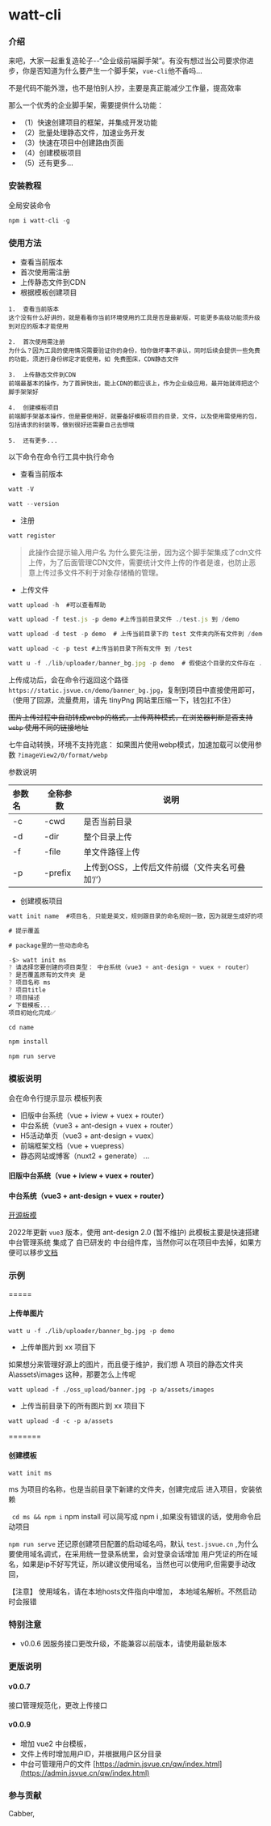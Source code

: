 # watt-cli

### 介绍
来吧，大家一起重复造轮子--“企业级前端脚手架”。有没有想过当公司要求你进步，你是否知道为什么要产生一个脚手架，`vue-cli`他不香吗...

不是代码不能外泄，也不是怕别人抄，主要是真正能减少工作量，提高效率

那么一个优秀的企业脚手架，需要提供什么功能：

- （1）快速创建项目的框架，并集成开发功能
- （2）批量处理静态文件，加速业务开发
- （3）快速在项目中创建路由页面
- （4）创建模板项目
- （5）还有更多...



### 安装教程

全局安装命令
```js
npm i watt-cli -g
```

### 使用方法

- 查看当前版本
- 首次使用需注册
- 上传静态文件到CDN
- 根据模板创建项目

```
1.  查看当前版本
这个没有什么好讲的，就是看看你当前环境使用的工具是否是最新版，可能更多高级功能须升级到对应的版本才能使用

2.  首次使用需注册
为什么？因为工具的使用情况需要验证你的身份，怕你做坏事不承认，同时后续会提供一些免费的功能，须进行身份绑定才能使用，如 免费图床，CDN静态文件

3.  上传静态文件到CDN
前端最基本的操作，为了首屏快出，能上CDN的都应该上，作为企业级应用，最开始就得把这个脚手架架好

4.  创建模板项目
前端脚手架基本操作，但是要使用好，就要备好模板项目的目录，文件，以及使用需使用的包，包括请求的封装等，做到很好还需要自己去想哦

5.  还有更多...
```

以下命令在命令行工具中执行命令

- 查看当前版本

```js
watt -V

watt --version
```

- 注册

```js
watt register
```
> 此操作会提示输入用户名
为什么要先注册，因为这个脚手架集成了cdn文件上传，为了后面管理CDN文件，需要统计文件上传的作者是谁，也防止恶意上传过多文件不利于对象存储桶的管理。

- 上传文件

```js
watt upload -h  #可以查看帮助

watt upload -f test.js -p demo #上传当前目录文件 ./test.js 到 /demo

watt upload -d test -p demo  # 上传当前目录下的 test 文件夹内所有文件到 /demo

watt upload -c -p test #上传当前目录下所有文件 到 /test

watt u -f ./lib/uploader/banner_bg.jpg -p demo  # 假使这个目录的文件存在 ./lib/uploader/banner_bg.jpg


```
上传成功后，会在命令行返回这个路径`https://static.jsvue.cn/demo/banner_bg.jpg`，复制到项目中直接使用即可，（使用了回源，流量费用，请先 tinyPng 网站里压缩一下，钱包扛不住）

~~图片上传过程中自动转成webp的格式，上传两种模式，在浏览器判断是否支持`webp` 使用不同的链接地址~~ 

七牛自动转换，环境不支持兜底：
如果图片使用webp模式，加速加载可以使用参数 `?imageView2/0/format/webp`

参数说明

| 参数名 | 全称参数 | 说明 |
| :--- | --- | --- |
| -c | -cwd | 是否当前目录 |
| -d | -dir | 整个目录上传 |
| -f | -file | 单文件路径上传 |
| -p | -prefix | 上传到OSS，上传后文件前缀（文件夹名可叠加‘/’） |

- 创建模板项目

```js
watt init name  #项目名, 只能是英文，规则跟目录的命名规则一致，因为就是生成好的项目目录

# 提示覆盖

# package里的一些动态命名

-$> watt init ms
? 请选择您要创建的项目类型： 中台系统（vue3 + ant-design + vuex + router）
? 是否覆盖原有的文件夹 是
? 项目名称 ms
? 项目title
? 项目描述
✔ 下载模板...
项目初始化完成✅

cd name

npm install

npm run serve

```

### 模板说明
会在命令行提示显示
模板列表
- 旧版中台系统（vue + iview + vuex + router）
- 中台系统（vue3 + ant-design + vuex + router）
- H5活动单页（vue3 + ant-design + vuex）
- 前端框架文档（vue + vuepress）
- 静态网站或博客（nuxt2 + generate）
...

#### 旧版中台系统（vue + iview + vuex + router）

#### 中台系统（vue3 + ant-design + vuex + router）

[开源板模](https://gitee.com/ChuPiJiang/library_vue3_admin.git)

2022年更新 `vue3` 版本，使用 ant-design 2.0 (暂不维护) 
此模板主要是快速搭建中台管理系统
集成了  自已研发的  中台组件库，当然你可以在项目中去掉，如果方便可以移步[文档](https://doc.jsvue.cn) 


### 示例

=====

#### 上传单图片

`watt u -f ./lib/uploader/banner_bg.jpg -p demo`

- 上传单图片到 xx 项目下

如果想分来管理好源上的图片，而且便于维护，我们想  A 项目的静态文件夹  A\assets\images  这种，那要怎么上传呢

`watt upload -f ./oss_upload/banner.jpg -p a/assets/images`

- 上传当前目录下的所有图片到 xx 项目下

`watt upload -d -c -p a/assets`

=======

#### 创建模板

`watt init ms`

ms 为项目的名称，也是当前目录下新建的文件夹，创建完成后 进入项目，安装依赖

` cd ms && npm i`  npm install 可以简写成 npm i ,如果没有错误的话，使用命令启动项目

` npm run serve `  还记原创建项目配置的启动域名吗，默认  `test.jsvue.cn` ,为什么要使用域名调式，在采用统一登录系统里，会对登录会话增加
用户凭证的所在域名，如果是ip不好写凭证，所以建议使用域名，当然也可以使用IP,但需要手动改回，

【注意】 使用域名，请在本地hosts文件指向中增加， 本地域名解析。不然启动时会报错




### 特别注意

- v0.0.6  因服务接口更改升级，不能兼容以前版本，请使用最新版本

### 更版说明

#### v0.0.7 
接口管理规范化，更改上传接口

#### v0.0.9
- 增加 vue2 中台模板，
- 文件上传时增加用户ID，并根据用户区分目录
- 中台可管理用户的文件 [https://admin.jsvue.cn/qw/index.html](https://admin.jsvue.cn/qw/index.html)

### 参与贡献

Cabber,